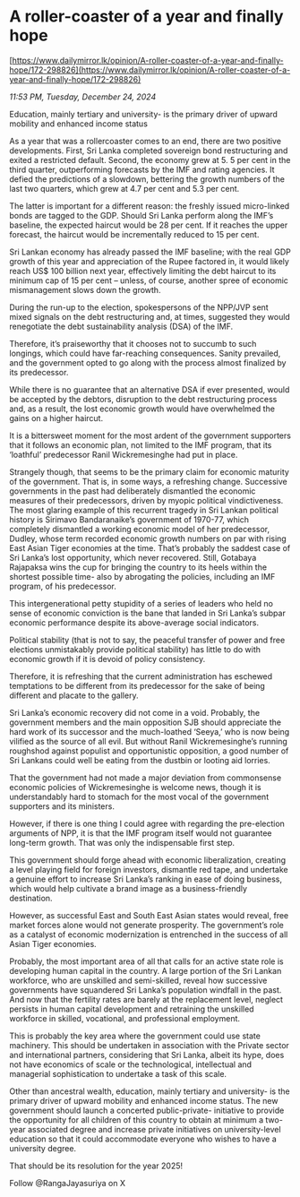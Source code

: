 # A roller-coaster of a year and finally hope

[https://www.dailymirror.lk/opinion/A-roller-coaster-of-a-year-and-finally-hope/172-298826](https://www.dailymirror.lk/opinion/A-roller-coaster-of-a-year-and-finally-hope/172-298826)

*11:53 PM, Tuesday, December 24, 2024*

Education, mainly tertiary and university- is the primary driver of upward mobility and enhanced income status

As a year that was a rollercoaster comes to an end, there are two positive developments. First, Sri Lanka completed sovereign bond restructuring and exited a restricted default. Second, the economy grew at 5. 5 per cent in the third quarter, outperforming forecasts by the IMF and rating agencies. It defied the predictions of a slowdown, bettering the growth numbers of the last two quarters, which grew at 4.7 per cent and 5.3 per cent.

The latter is important for a different reason: the freshly issued micro-linked bonds are tagged to the GDP. Should Sri Lanka perform along the IMF’s baseline, the expected haircut would be 28 per cent. If it reaches the upper forecast, the haircut would be incrementally reduced to 15 per cent.

Sri Lankan economy has already passed the IMF baseline; with the real GDP growth of this year and appreciation of the Rupee factored in, it would likely reach US$ 100 billion next year, effectively limiting the debt haircut to its minimum cap of 15 per cent – unless, of course, another spree of economic mismanagement slows down the growth.

During the run-up to the election, spokespersons of the NPP/JVP sent mixed signals on the debt restructuring and, at times, suggested they would renegotiate the debt sustainability analysis (DSA) of the IMF.

Therefore, it’s praiseworthy that it chooses not to succumb to such longings, which could have far-reaching consequences. Sanity prevailed, and the government opted to go along with the process almost finalized by its predecessor.

While there is no guarantee that an alternative DSA if ever presented, would be accepted by the debtors, disruption to the debt restructuring process and, as a result, the lost economic growth would have overwhelmed the gains on a higher haircut.

It is a bittersweet moment for the most ardent of the government supporters that it follows an economic plan, not limited to the IMF program, that its ‘loathful’ predecessor Ranil Wickremesinghe had put in place.

Strangely though, that seems to be the primary claim for economic maturity of the government. That is, in some ways, a refreshing change. Successive governments in the past had deliberately dismantled the economic measures of their predecessors, driven by myopic political vindictiveness. The most glaring example of this recurrent tragedy in Sri Lankan political history is Sirimavo Bandaranaike’s government of 1970-77, which completely dismantled a working economic model of her predecessor, Dudley, whose term recorded economic growth numbers on par with rising East Asian Tiger economies at the time. That’s probably the saddest case of Sri Lanka’s lost opportunity, which never recovered. Still, Gotabaya Rajapaksa wins the cup for bringing the country to its heels within the shortest possible time- also by abrogating the policies, including an IMF program, of his predecessor.

This intergenerational petty stupidity of a series of leaders who held no sense of economic conviction is the bane that landed in Sri Lanka’s subpar economic performance despite its above-average social indicators.

Political stability (that is not to say, the peaceful transfer of power and free elections unmistakably provide political stability) has little to do with economic growth if it is devoid of policy consistency.

Therefore, it is refreshing that the current administration has eschewed temptations to be different from its predecessor for the sake of being different and placate to the gallery.

Sri Lanka’s economic recovery did not come in a void. Probably, the government members and the main opposition SJB should appreciate the hard work of its successor and the much-loathed ‘Seeya,’ who is now being vilified as the source of all evil. But without Ranil Wickremesinghe’s running roughshod against populist and opportunistic opposition, a good number of Sri Lankans could well be eating from the dustbin or looting aid lorries.

That the government had not made a major deviation from commonsense economic policies of Wickremesinghe is welcome news, though it is understandably hard to stomach for the most vocal of the government supporters and its ministers.

However, if there is one thing I could agree with regarding the pre-election arguments of NPP, it is that the IMF program itself would not guarantee long-term growth. That was only the indispensable first step.

This government should forge ahead with economic liberalization, creating a level playing field for foreign investors, dismantle red tape, and undertake a genuine effort to increase Sri Lanka’s ranking in ease of doing business, which would help cultivate a brand image as a business-friendly destination.

However, as successful East and South East Asian states would reveal, free market forces alone would not generate prosperity. The government’s role as a catalyst of economic modernization is entrenched in the success of all Asian Tiger economies.

Probably, the most important area of all that calls for an active state role is developing human capital in the country. A large portion of the Sri Lankan workforce, who are unskilled and semi-skilled, reveal how successive governments have squandered Sri Lanka’s population windfall in the past. And now that the fertility rates are barely at the replacement level, neglect persists in human capital development and retraining the unskilled workforce in skilled, vocational, and professional employment.

This is probably the key area where the government could use state machinery. This should be undertaken in association with the Private sector and international partners, considering that Sri Lanka, albeit its hype, does not have economics of scale or the technological, intellectual and managerial sophistication to undertake a task of this scale.

Other than ancestral wealth, education, mainly tertiary and university- is the primary driver of upward mobility and enhanced income status. The new government should launch a concerted public-private- initiative to provide the opportunity for all children of this country to obtain at minimum a two-year associated degree and increase private initiatives on university-level education so that it could accommodate everyone who wishes to have a university degree.

That should be its resolution for the year 2025!

Follow @RangaJayasuriya on X

